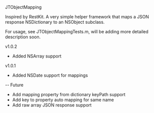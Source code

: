 JTObjectMapping

Inspired by RestKit. A very simple helper framework that maps a JSON response NSDictionary to an NSObject subclass.


For usage, see JTObjectMappingTests.m, will be adding more detailed description soon.

v1.0.2
- Added NSArray support

v1.0.1
- Added NSDate support for mappings


--
Future

- Add mapping property from dictionary keyPath support
- Add key to property auto mapping for same name
- Add raw array JSON response support

